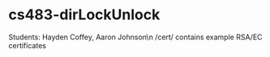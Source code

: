 # cs483-dirLockUnlock
Students: Hayden Coffey, Aaron Johnson\n
/cert/ contains example RSA/EC certificates
